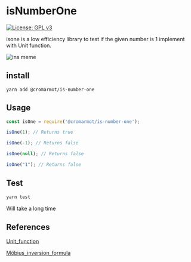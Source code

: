 # isNumberOne

[![License: GPL v3](https://img.shields.io/badge/License-GPLv3-blue.svg)](https://www.gnu.org/licenses/gpl-3.0)

isone is a low efficiency library to test if the given number is 1 implement with Unit function.

![ins meme](https://www.instagram.com/p/Bvg9fI1ndcE/media/?size=m)

## install

```
yarn add @cromarmot/is-number-one
```

## Usage

```js
const isOne = require('@cromarmot/is-number-one');

isOne(1); // Returns true

isOne(-1); // Returns false

isOne(null); // Returns false

isOne("1"); // Returns false
```

## Test

```bash
yarn test
```

Will take a long time

## References 

[Unit_function](https://en.wikipedia.org/wiki/Unit_function)

[Möbius_inversion_formula](https://en.wikipedia.org/wiki/M%C3%B6bius_inversion_formula)

